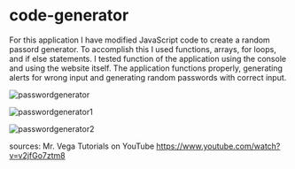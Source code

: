 # code-generator

For this application I have modified JavaScript code to create a random passord generator. To accomplish this I used functions, arrays, for loops, and if else statements.
I tested function of the application using the console and using the website itself. The application functions properly, generating alerts for wrong input and generating random passwords with correct input.

![passwordgenerator](https://github.com/ajdancer/code-generator/assets/133452535/77216137-e6c7-4c19-a9f6-88e27fc7e18e)

![passwordgenerator1](https://github.com/ajdancer/code-generator/assets/133452535/c5798893-3b5c-4146-98a3-87a05f3c0a87)

![passwordgenerator2](https://github.com/ajdancer/code-generator/assets/133452535/286bc52c-aa31-4cf0-b3d4-cdd6f352a13d)

sources:
Mr. Vega Tutorials on YouTube
https://www.youtube.com/watch?v=v2jfGo7ztm8

